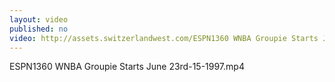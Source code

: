 ```yaml
---
layout: video
published: no
video: http://assets.switzerlandwest.com/ESPN1360 WNBA Groupie Starts June 23rd-15-1997.mp4
---
```

ESPN1360 WNBA Groupie Starts June 23rd-15-1997.mp4

